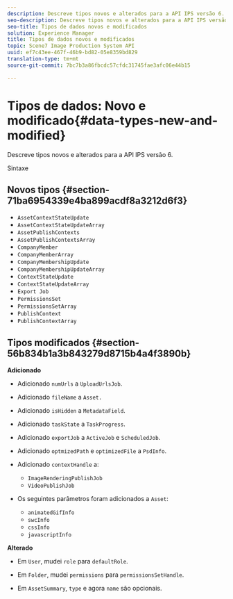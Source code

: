 ```yaml
---
description: Descreve tipos novos e alterados para a API IPS versão 6.
seo-description: Descreve tipos novos e alterados para a API IPS versão 6.
seo-title: Tipos de dados novos e modificados
solution: Experience Manager
title: Tipos de dados novos e modificados
topic: Scene7 Image Production System API
uuid: ef7c43ee-467f-46b9-bd82-05e8359bd829
translation-type: tm+mt
source-git-commit: 7bc7b3a86fbcdc57cfdc31745fae3afc06e44b15

---
```



# Tipos de dados: Novo e modificado{#data-types-new-and-modified}

Descreve tipos novos e alterados para a API IPS versão 6.

Sintaxe

## Novos tipos {#section-71ba6954339e4ba899acdf8a3212d6f3}

* `AssetContextStateUpdate`
* `AssetContextStateUpdateArray`
* `AssetPublishContexts`
* `AssetPublishContextsArray`
* `CompanyMember`
* `CompanyMemberArray`
* `CompanyMembershipUpdate`
* `CompanyMembershipUpdateArray`
* `ContextStateUpdate`
* `ContextStateUpdateArray`
* `Export Job`
* `PermissionsSet`
* `PermissionsSetArray`
* `PublishContext`
* `PublishContextArray`

## Tipos modificados {#section-56b834b1a3b843279d8715b4a4f3890b}

**Adicionado**

* Adicionado `numUrls` a `UploadUrlsJob`.

* Adicionado `fileName` a `Asset.`

* Adicionado `isHidden` a `MetadataField`.

* Adicionado `taskState` a `TaskProgress`.

* Adicionado `exportJob` a `ActiveJob` e `ScheduledJob`.

* Adicionado `optmizedPath` e `optimizedFile` a `PsdInfo`.

* Adicionado `contextHandle` a:

   * `ImageRenderingPublishJob`
   * `VideoPublishJob`

* Os seguintes parâmetros foram adicionados a `Asset`:

   * `animatedGifInfo`
   * `swcInfo`
   * `cssInfo`
   * `javascriptInfo`

**Alterado**

* Em `User`, mudei `role` para `defaultRole`.

* Em `Folder`, mudei `permissions` para `permissionsSetHandle`.

* Em `AssetSummary`, `type` e agora `name` são opcionais.


